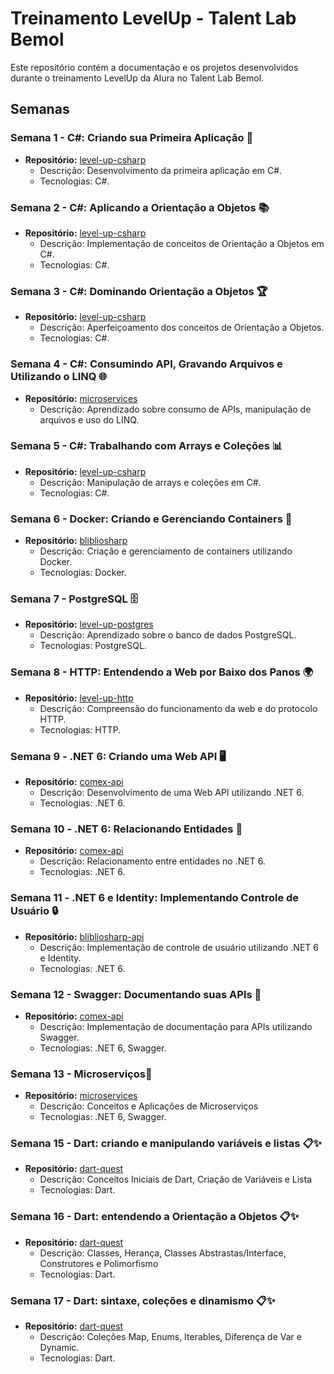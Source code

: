 # Treinamento LevelUp - Talent Lab Bemol

Este repositório contém a documentação e os projetos desenvolvidos durante o treinamento LevelUp da Alura no Talent Lab Bemol.

## Semanas

### Semana 1 - C#: Criando sua Primeira Aplicação 🚀
- **Repositório:** [level-up-csharp](https://github.com/djherondhy/level-up-csharp)
  - Descrição: Desenvolvimento da primeira aplicação em C#.
  - Tecnologias: C#.

### Semana 2 - C#: Aplicando a Orientação a Objetos 📚
- **Repositório:** [level-up-csharp](https://github.com/djherondhy/level-up-csharp/tree/semana-2/Comex)
  - Descrição: Implementação de conceitos de Orientação a Objetos em C#.
  - Tecnologias: C#.

### Semana 3 - C#: Dominando Orientação a Objetos 🏆
- **Repositório:** [level-up-csharp](https://github.com/djherondhy/level-up-csharp/tree/semana-3)
  - Descrição: Aperfeiçoamento dos conceitos de Orientação a Objetos.
  - Tecnologias: C#.

### Semana 4 - C#: Consumindo API, Gravando Arquivos e Utilizando o LINQ 🌐
- **Repositório:** [microservices]([https://github.com/djherondhy/level-up-csharp/tree/semana-4](https://github.com/djherondhy/treinamento-levelup/tree/semana-13-microservices))
  - Descrição: Aprendizado sobre consumo de APIs, manipulação de arquivos e uso do LINQ.
  

### Semana 5 - C#: Trabalhando com Arrays e Coleções 📊
- **Repositório:** [level-up-csharp](https://github.com/djherondhy/level-up-csharp/tree/semana-5)
  - Descrição: Manipulação de arrays e coleções em C#.
  - Tecnologias: C#.

### Semana 6 - Docker: Criando e Gerenciando Containers 🐳
- **Repositório:** [blibliosharp](https://github.com/djherondhy/bibliosharp)
  - Descrição: Criação e gerenciamento de containers utilizando Docker.
  - Tecnologias: Docker.

### Semana 7 - PostgreSQL 🗄️
- **Repositório:** [level-up-postgres](https://github.com/djherondhy/level-up-postgres)
  - Descrição: Aprendizado sobre o banco de dados PostgreSQL.
  - Tecnologias: PostgreSQL.

### Semana 8 - HTTP: Entendendo a Web por Baixo dos Panos 🌍
- **Repositório:** [level-up-http](https://github.com/djherondhy/level-up-http)
  - Descrição: Compreensão do funcionamento da web e do protocolo HTTP.
  - Tecnologias: HTTP.

### Semana 9 - .NET 6: Criando uma Web API 🖥️
- **Repositório:** [comex-api](https://github.com/djherondhy/comex-api)
  - Descrição: Desenvolvimento de uma Web API utilizando .NET 6.
  - Tecnologias: .NET 6.

### Semana 10 - .NET 6: Relacionando Entidades 🔗
- **Repositório:** [comex-api](https://github.com/djherondhy/comex-api/tree/relacionamentos)
  - Descrição: Relacionamento entre entidades no .NET 6.
  - Tecnologias: .NET 6.

### Semana 11 - .NET 6 e Identity: Implementando Controle de Usuário 🔒
- **Repositório:** [blibliosharp-api](https://github.com/djherondhy/bibliosharp-api)
  - Descrição: Implementação de controle de usuário utilizando .NET 6 e Identity.
  - Tecnologias: .NET 6.

### Semana 12 - Swagger: Documentando suas APIs 📜
- **Repositório:** [comex-api](https://github.com/djherondhy/comex-api/tree/documentacao-swagger)
  - Descrição: Implementação de documentação para APIs utilizando Swagger.
  - Tecnologias: .NET 6, Swagger.

### Semana 13 - Microserviços📜
- **Repositório:** [microservices](https://github.com/djherondhy/treinamento-levelup/tree/semana-13-microservices)
  - Descrição: Conceitos e Aplicações de Microserviços
  - Tecnologias: .NET 6, Swagger.
    
### Semana 15 - Dart: criando e manipulando variáveis e listas 📋✨
- **Repositório:** [dart-quest](https://github.com/djherondhy/dart-quest)
  - Descrição: Conceitos Iniciais de Dart, Criação de Variáveis e Lista
  - Tecnologias: Dart.

### Semana 16 - Dart: entendendo a Orientação a Objetos 📋✨
- **Repositório:** [dart-quest](https://github.com/djherondhy/dart-quest/tree/oo)
  - Descrição: Classes, Herança, Classes Abstrastas/Interface, Construtores e Polimorfismo
  - Tecnologias: Dart.
    
### Semana 17 - Dart: sintaxe, coleções e dinamismo 📋✨
- **Repositório:** [dart-quest](https://github.com/djherondhy/dart-quest/tree/semana-17)
  - Descrição: Coleções Map, Enums, Iterables, Diferença de Var e Dynamic.
  - Tecnologias: Dart.


